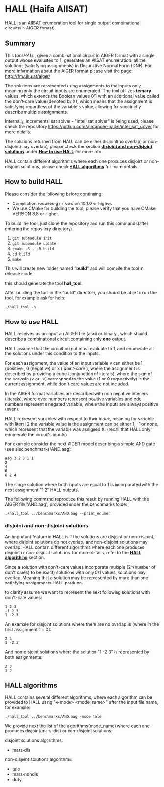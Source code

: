 # HALL (Haifa AllSAT)

HALL is an AllSAT enumeration tool for single output combinational circuits(in AIGER format).

## Summary

This tool *HALL*, given a combinational circuit in AIGER format with a single output whose evaluates to 1, generates an AllSAT enumeration: all the solutions (satisfying assignments) in Disjunctive Normal Form (DNF). For more information about the AIGER format please visit the page: http://fmv.jku.at/aiger/

The solutions are represented using assignments to the inputs only, meaning only the circuit inputs are enumerated.
The tool utilizes **ternary** values, which extends the Boolean values 0/1 with an additional value called the don't-care value (denoted by X), which means that the assignment is satisfying regardless of the variable's value, allowing for succinctly describe multiple assignments.

Internally, incremental sat solver - "intel_sat_solver" is being used, please check the repository https://github.com/alexander-nadel/intel_sat_solver for more details.

The solutions returned from HALL can be either disjoint(no overlap) or non-disjoint(may overlap), please check the section [**disjoint and non-disjoint solutions**](#disjoint-and-non-disjoint-solutions) under [**How to use HALL**](#how-to-use-hall) for more info.

HALL contain different algorithms where each one produces disjoint or non-disjoint solutions, please check [**HALL algorithms**](#hall-algorithms) for more details.

## How to build HALL

Please consider the following before continuing: 
- Compilation requires g++ version 10.1.0 or higher.
- We use CMake for building the tool, please verify that you have CMake VERSION 3.8 or higher.

To build the tool, just clone the repository and run this commands(after entering the repository directory)

1.  ```git submodule init```
2.  ```git submodule update```
3.	```cmake -S . -B build```
4.  ```cd build```
5.  ```make```

This will create new folder named "**build**" and will compile the tool in release mode.

this should generate the tool **hall_tool**.

After building the tool in the "build" directory, you should be able to run the tool, for example ask for help:

```
./hall_tool -h
```

## How to use HALL

HALL receives as an input an AIGER file (ascii or binary), which should describe a combinational circuit containing only **one** output.

HALL assume that the circuit output must evaluate to 1, and enumerate all the solutions under this condition to the inputs.

For each assignment, the value of an input variable v can either be 1 (positive), 0 (negative) or x ( *don't-care* ), where the assignment is described by providing a cube (conjunction of literals), where the sign of the variable (v or -v) correspond to the value (1 or 0 respectively) in the current assignment, while don't-care values are not included.

In the AIGER format variables are described with non negative integers (literals), where even numbers represent positive variables and odd numbers represent a negated variable, where the inputs are always positive (even).

HALL represent variables with respect to their *index*, meaning for variable with literal 2 the variable value in the assignment can be either 1, -1 or none, which represent that the variable was assigned X. (recall that HALL only enumerate the circuit's inputs)

For example consider the next AIGER model describing a simple AND gate (see also benchmarks/AND.aag):

```
aag 3 2 0 1 1
2
4
6
6 2 4
```
The single solution where both inputs are equal to 1 is incorporated with the next assignment "1 2" HALL outputs.

The following command reproduce this result by running HALL with the AIGER file "AND.aag", provided under the benchmarks folde:

```
./hall_tool ../benchmarks/AND.aag --print_enumer
```

### disjoint and non-disjoint solutions

An important feature in HALL is if the solutions are disjoint or non-disjoint, where disjoint solutions do not overlap, and non-disjoint solutions may overlap.
HALL contain different algorithms where each one produces disjoint or non-disjoint solutions, for more details, refer to the [**HALL algorithms**](#hall-algorithms) section.

Since a solution with don't-care values incorporate multiple (2^{number of don't cares} to be exact) solutions with only 0/1 values, solutions may overlap. Meaning that a solution may be represented by more than one satisfying assignments HALL produce. 


to clarify assume we want to represent the next following solutions with don't-care values:

```
1 2 3
-1 2 3
1 -2 3
```
An example for disjoint solutions where there are no overlap is (where in the first assignment 1 = X):

```
2 3 
1 -2 3
```

And non-disjoint solutions where the solution "1 -2 3" is represented by both assignments:

```
2 3
1 3
```


## HALL algorithms

HALL contains several different algorithms, where each algorithm can be provided to HALL using "<-mode> <mode_name>" after the input file name, for example:

```
./hall_tool ../benchmarks/AND.aag -mode tale
```

We provide next the list of the algorithms(mode_name) where each one produces disjoint(mars-dis) or non-disjoint solutions:

disjoint solutions algorithms:

- mars-dis

non-disjoint solutions algorithms:

- tale
- mars-nondis
- duty
